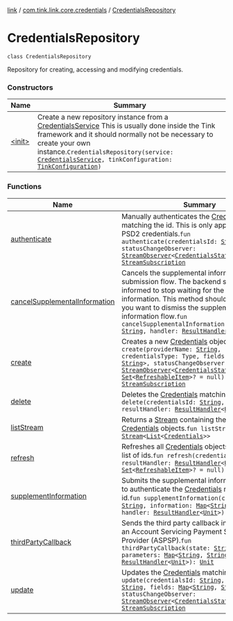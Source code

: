 [link](../../index.md) / [com.tink.link.core.credentials](../index.md) / [CredentialsRepository](./index.md)

# CredentialsRepository

`class CredentialsRepository`

Repository for creating, accessing and modifying credentials.

### Constructors

| Name | Summary |
|---|---|
| [&lt;init&gt;](-init-.md) | Create a new repository instance from a [CredentialsService](../../com.tink.service.credentials/-credentials-service/index.md) This is usually done inside the Tink framework and it should normally not be necessary to create your own instance.`CredentialsRepository(service: `[`CredentialsService`](../../com.tink.service.credentials/-credentials-service/index.md)`, tinkConfiguration: `[`TinkConfiguration`](../../com.tink.service.network/-tink-configuration/index.md)`)` |

### Functions

| Name | Summary |
|---|---|
| [authenticate](authenticate.md) | Manually authenticates the [Credentials](../../com.tink.model.credentials/-credentials/index.md) matching the id. This is only applicable for PSD2 credentials.`fun authenticate(credentialsId: `[`String`](https://kotlinlang.org/api/latest/jvm/stdlib/kotlin/-string/index.html)`, statusChangeObserver: `[`StreamObserver`](../../com.tink.service.streaming.publisher/-stream-observer/index.md)`<`[`CredentialsStatus`](../-credentials-status/index.md)`>): `[`StreamSubscription`](../../com.tink.service.streaming.publisher/-stream-subscription/index.md) |
| [cancelSupplementalInformation](cancel-supplemental-information.md) | Cancels the supplemental information submission flow. The backend service is informed to stop waiting for the supplemental information. This method should be called if you want to dismiss the supplemental information flow.`fun cancelSupplementalInformation(credentialsId: `[`String`](https://kotlinlang.org/api/latest/jvm/stdlib/kotlin/-string/index.html)`, handler: `[`ResultHandler`](../../com.tink.service.handler/-result-handler/index.md)`<`[`Unit`](https://kotlinlang.org/api/latest/jvm/stdlib/kotlin/-unit/index.html)`>): `[`Unit`](https://kotlinlang.org/api/latest/jvm/stdlib/kotlin/-unit/index.html) |
| [create](create.md) | Creates a new [Credentials](../../com.tink.model.credentials/-credentials/index.md) object.`fun create(providerName: `[`String`](https://kotlinlang.org/api/latest/jvm/stdlib/kotlin/-string/index.html)`, credentialsType: Type, fields: `[`Map`](https://kotlinlang.org/api/latest/jvm/stdlib/kotlin.collections/-map/index.html)`<`[`String`](https://kotlinlang.org/api/latest/jvm/stdlib/kotlin/-string/index.html)`, `[`String`](https://kotlinlang.org/api/latest/jvm/stdlib/kotlin/-string/index.html)`>, statusChangeObserver: `[`StreamObserver`](../../com.tink.service.streaming.publisher/-stream-observer/index.md)`<`[`CredentialsStatus`](../-credentials-status/index.md)`>, items: `[`Set`](https://kotlinlang.org/api/latest/jvm/stdlib/kotlin.collections/-set/index.html)`<`[`RefreshableItem`](../../com.tink.model.credentials/-refreshable-item/index.md)`>? = null): `[`StreamSubscription`](../../com.tink.service.streaming.publisher/-stream-subscription/index.md) |
| [delete](delete.md) | Deletes the [Credentials](../../com.tink.model.credentials/-credentials/index.md) matching the id.`fun delete(credentialsId: `[`String`](https://kotlinlang.org/api/latest/jvm/stdlib/kotlin/-string/index.html)`, resultHandler: `[`ResultHandler`](../../com.tink.service.handler/-result-handler/index.md)`<`[`Unit`](https://kotlinlang.org/api/latest/jvm/stdlib/kotlin/-unit/index.html)`>): `[`Unit`](https://kotlinlang.org/api/latest/jvm/stdlib/kotlin/-unit/index.html) |
| [listStream](list-stream.md) | Returns a [Stream](../../com.tink.service.streaming.publisher/-stream/index.md) containing the list of [Credentials](../../com.tink.model.credentials/-credentials/index.md) objects.`fun listStream(): `[`Stream`](../../com.tink.service.streaming.publisher/-stream/index.md)`<`[`List`](https://kotlinlang.org/api/latest/jvm/stdlib/kotlin.collections/-list/index.html)`<`[`Credentials`](../../com.tink.model.credentials/-credentials/index.md)`>>` |
| [refresh](refresh.md) | Refreshes all [Credentials](../../com.tink.model.credentials/-credentials/index.md) objects matching the list of ids.`fun refresh(credentialsId: `[`String`](https://kotlinlang.org/api/latest/jvm/stdlib/kotlin/-string/index.html)`, resultHandler: `[`ResultHandler`](../../com.tink.service.handler/-result-handler/index.md)`<`[`Unit`](https://kotlinlang.org/api/latest/jvm/stdlib/kotlin/-unit/index.html)`>, items: `[`Set`](https://kotlinlang.org/api/latest/jvm/stdlib/kotlin.collections/-set/index.html)`<`[`RefreshableItem`](../../com.tink.model.credentials/-refreshable-item/index.md)`>? = null): `[`Unit`](https://kotlinlang.org/api/latest/jvm/stdlib/kotlin/-unit/index.html) |
| [supplementInformation](supplement-information.md) | Submits the supplemental information required to authenticate the [Credentials](../../com.tink.model.credentials/-credentials/index.md) matching the id.`fun supplementInformation(credentialsId: `[`String`](https://kotlinlang.org/api/latest/jvm/stdlib/kotlin/-string/index.html)`, information: `[`Map`](https://kotlinlang.org/api/latest/jvm/stdlib/kotlin.collections/-map/index.html)`<`[`String`](https://kotlinlang.org/api/latest/jvm/stdlib/kotlin/-string/index.html)`, `[`String`](https://kotlinlang.org/api/latest/jvm/stdlib/kotlin/-string/index.html)`>, handler: `[`ResultHandler`](../../com.tink.service.handler/-result-handler/index.md)`<`[`Unit`](https://kotlinlang.org/api/latest/jvm/stdlib/kotlin/-unit/index.html)`>): `[`Unit`](https://kotlinlang.org/api/latest/jvm/stdlib/kotlin/-unit/index.html) |
| [thirdPartyCallback](third-party-callback.md) | Sends the third party callback information from an Account Servicing Payment Service Provider (ASPSP).`fun thirdPartyCallback(state: `[`String`](https://kotlinlang.org/api/latest/jvm/stdlib/kotlin/-string/index.html)`, parameters: `[`Map`](https://kotlinlang.org/api/latest/jvm/stdlib/kotlin.collections/-map/index.html)`<`[`String`](https://kotlinlang.org/api/latest/jvm/stdlib/kotlin/-string/index.html)`, `[`String`](https://kotlinlang.org/api/latest/jvm/stdlib/kotlin/-string/index.html)`>, handler: `[`ResultHandler`](../../com.tink.service.handler/-result-handler/index.md)`<`[`Unit`](https://kotlinlang.org/api/latest/jvm/stdlib/kotlin/-unit/index.html)`>): `[`Unit`](https://kotlinlang.org/api/latest/jvm/stdlib/kotlin/-unit/index.html) |
| [update](update.md) | Updates the [Credentials](../../com.tink.model.credentials/-credentials/index.md) matching the id.`fun update(credentialsId: `[`String`](https://kotlinlang.org/api/latest/jvm/stdlib/kotlin/-string/index.html)`, providerName: `[`String`](https://kotlinlang.org/api/latest/jvm/stdlib/kotlin/-string/index.html)`, fields: `[`Map`](https://kotlinlang.org/api/latest/jvm/stdlib/kotlin.collections/-map/index.html)`<`[`String`](https://kotlinlang.org/api/latest/jvm/stdlib/kotlin/-string/index.html)`, `[`String`](https://kotlinlang.org/api/latest/jvm/stdlib/kotlin/-string/index.html)`>, statusChangeObserver: `[`StreamObserver`](../../com.tink.service.streaming.publisher/-stream-observer/index.md)`<`[`CredentialsStatus`](../-credentials-status/index.md)`>): `[`StreamSubscription`](../../com.tink.service.streaming.publisher/-stream-subscription/index.md) |
